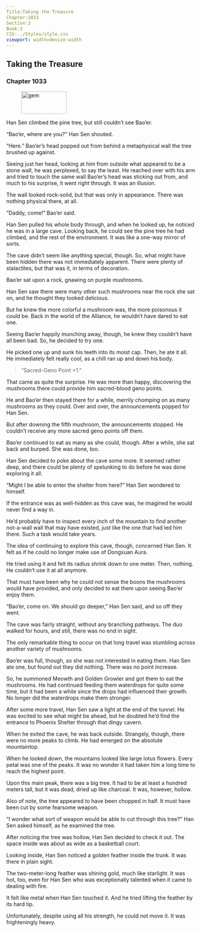 ```yaml
---
Title:Taking the Treasure 
Chapter:1033 
Section:3 
Book:3 
CSS:../Styles/style.css 
viewport: width=device-width
---
```

  
## Taking the Treasure
### Chapter 1033
  
<figure>
	<img src="../Images/gem.gif" alt="gem" id="gem" width="120" height="60" />
</figure>
  

  
Han Sen climbed the pine tree, but still couldn’t see Bao’er.

“Bao’er, where are you?” Han Sen shouted.

“Here.” Bao’er’s head popped out from behind a metaphysical wall the tree brushed up against.

Seeing just her head, looking at him from outside what appeared to be a stone wall, he was perplexed, to say the least. He reached over with his arm and tried to touch the same wall Bao’er’s head was sticking out from, and much to his surprise, it went right through. It was an illusion.

The wall looked rock-solid, but that was only in appearance. There was nothing physical there, at all.

“Daddy, come!” Bao’er said.

Han Sen pulled his whole body through, and when he looked up, he noticed he was in a large cave. Looking back, he could see the pine tree he had climbed, and the rest of the environment. It was like a one-way mirror of sorts.

The cave didn’t seem like anything special, though. So, what might have been hidden there was not immediately apparent. There were plenty of stalactites, but that was it, in terms of decoration.

Bao’er sat upon a rock, gnawing on purple mushrooms.

Han Sen saw there were many other such mushrooms near the rock she sat on, and he thought they looked delicious.

But he knew the more colorful a mushroom was, the more poisonous it could be. Back in the world of the Alliance, he wouldn’t have dared to eat one.

Seeing Bao’er happily munching away, though, he knew they couldn’t have all been bad. So, he decided to try one.

He picked one up and sunk his teeth into its moist cap. Then, he ate it all. He immediately felt really cool, as a chill ran up and down his body.

> “Sacred-Geno Point +1.”

That came as quite the surprise. He was more than happy, discovering the mushrooms there could provide him sacred-blood geno points.

He and Bao’er then stayed there for a while, merrily chomping on as many mushrooms as they could. Over and over, the announcements popped for Han Sen.

But after downing the fifth mushroom, the announcements stopped. He couldn’t receive any more sacred geno points off them.

Bao’er continued to eat as many as she could, though. After a while, she sat back and burped. She was done, too.

Han Sen decided to poke about the cave some more. It seemed rather deep, and there could be plenty of spelunking to do before he was done exploring it all.

“Might I be able to enter the shelter from here?” Han Sen wondered to himself.

If the entrance was as well-hidden as this cave was, he imagined he would never find a way in.

He’d probably have to inspect every inch of the mountain to find another not-a-wall wall that may have existed, just like the one that had led him there. Such a task would take years.

The idea of continuing to explore this cave, though, concerned Han Sen. It felt as if he could no longer make use of Dongxuan Aura.

He tried using it and felt its radius shrink down to one meter. Then, nothing. He couldn’t use it at all anymore.

That must have been why he could not sense the boons the mushrooms would have provided, and only decided to eat them upon seeing Bao’er enjoy them.

“Bao’er, come on. We should go deeper,” Han Sen said, and so off they went.

The cave was fairly straight, without any branching pathways. The duo walked for hours, and still, there was no end in sight.

The only remarkable thing to occur on that long travel was stumbling across another variety of mushrooms.

Bao’er was full, though, so she was not interested in eating them. Han Sen ate one, but found out they did nothing. There was no point increase.

So, he summoned Meowth and Golden Growler and got them to eat the mushrooms. He had continued feeding them waterdrops for quite some time, but it had been a while since the drops had influenced their growth. No longer did the waterdrops make them stronger.

After some more travel, Han Sen saw a light at the end of the tunnel. He was excited to see what might be ahead, but he doubted he’d find the entrance to Phoenix Shelter through that dingy cavern.

When he exited the cave, he was back outside. Strangely, though, there were no more peaks to climb. He had emerged on the absolute mountaintop.

When he looked down, the mountains looked like large lotus flowers. Every petal was one of the peaks. It was no wonder it had taken him a long time to reach the highest point.

Upon this main peak, there was a big tree. It had to be at least a hundred meters tall, but it was dead, dried up like charcoal. It was, however, hollow.

Also of note, the tree appeared to have been chopped in half. It must have been cut by some fearsome weapon.

“I wonder what sort of weapon would be able to cut through this tree?” Han Sen asked himself, as he examined the tree.

After noticing the tree was hollow, Han Sen decided to check it out. The space inside was about as wide as a basketball court.

Looking inside, Han Sen noticed a golden feather inside the trunk. It was there in plain sight.

The two-meter-long feather was shining gold, much like starlight. It was hot, too, even for Han Sen who was exceptionally talented when it came to dealing with fire.

It felt like metal when Han Sen touched it. And he tried lifting the feather by its hard tip.

Unfortunately, despite using all his strength, he could not move it. It was frighteningly heavy.